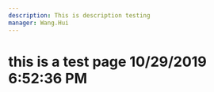 ```yaml
---
description: This is description testing
manager: Wang.Hui
---
```

# this is a test page 10/29/2019 6:52:36 PM